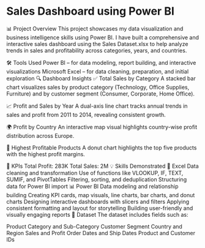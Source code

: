 # Sales Dashboard using Power BI
📊 Project Overview
This project showcases my data visualization and business intelligence skills using Power BI. I have built a comprehensive and interactive sales dashboard using the Sales Dataset.xlsx to help analyze trends in sales and profitability across categories, years, and countries.

🛠️ Tools Used
Power BI – for data modeling, report building, and interactive visualizations
Microsoft Excel – for data cleaning, preparation, and initial exploration
🔍 Dashboard Insights
✅ Total Sales by Category
A stacked bar chart visualizes sales by product category (Technology, Office Supplies, Furniture) and by customer segment (Consumer, Corporate, Home Office).

📈 Profit and Sales by Year
A dual-axis line chart tracks annual trends in sales and profit from 2011 to 2014, revealing consistent growth.

🌍 Profit by Country
An interactive map visual highlights country-wise profit distribution across Europe.

🥇 Highest Profitable Products
A donut chart highlights the top five products with the highest profit margins.

📌 KPIs
Total Profit: 283K
Total Sales: 2M
💡 Skills Demonstrated
🔧 Excel
Data cleaning and transformation
Use of functions like VLOOKUP, IF, TEXT, SUMIF, and PivotTables
Filtering, sorting, and deduplication
Structuring data for Power BI import
📊 Power BI
Data modeling and relationship building
Creating KPI cards, map visuals, line charts, bar charts, and donut charts
Designing interactive dashboards with slicers and filters
Applying consistent formatting and layout for storytelling
Building user-friendly and visually engaging reports
📁 Dataset
The dataset includes fields such as:

Product Category and Sub-Category
Customer Segment
Country and Region
Sales and Profit
Order Dates and Ship Dates
Product and Customer IDs

